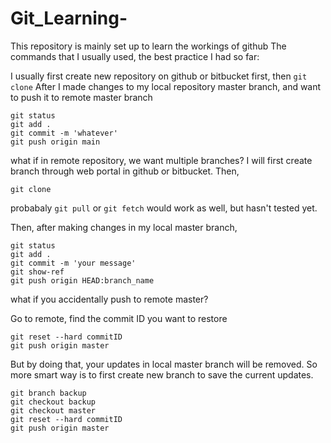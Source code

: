# Git_Learning-
This repository is mainly set up to learn the workings of github
The commands that I usually used, the best practice I had so far:

I usually first create new repository on github or bitbucket first, then
`git clone`
After I made changes to my local repository master branch, and want to push it to remote master branch
```
git status
git add .
git commit -m 'whatever'
git push origin main
```
what if in remote repository, we want multiple branches? I will first create branch through web portal in github or bitbucket. Then,

`git clone`

probabaly `git pull` or `git fetch` would work as well, but hasn't tested yet.

Then, after making changes in my local master branch,
```
git status
git add .
git commit -m 'your message'
git show-ref
git push origin HEAD:branch_name

```
what if you accidentally push to remote master?

Go to remote, find the commit ID you want to restore
```
git reset --hard commitID
git push origin master
```
But by doing that, your updates in local master branch will be removed. So more smart way is to first create new branch to save the current updates.
```
git branch backup
git checkout backup
git checkout master
git reset --hard commitID
git push origin master
```
